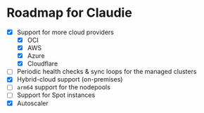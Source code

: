 # Roadmap for Claudie

- [x] Support for more cloud providers
    - [x] OCI
    - [x] AWS
    - [x] Azure
    - [x] Cloudflare
- [ ] Periodic health checks & sync loops for the managed clusters
- [x] Hybrid-cloud support (on-premises)
- [ ] `arm64` support for the nodepools
- [ ] Support for Spot instances
- [x] Autoscaler
